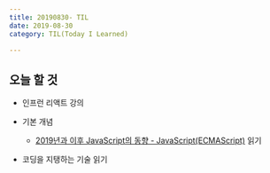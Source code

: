 ```yaml
---
title: 20190830- TIL
date: 2019-08-30
category: TIL(Today I Learned)

---
```


## 오늘 할 것

- 인프런 리액트 강의

- 기본 개념
  - [2019년과 이후 JavaScript의 동향 - JavaScript(ECMAScript)](https://d2.naver.com/helloworld/4007447) 읽기

- 코딩을 지탱하는 기술 읽기

